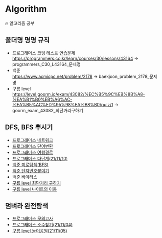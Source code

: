 # Algorithm
:fire: 알고리즘 공부

## 폴더명 명명 규칙
* 프로그래머스 코딩 테스트 연습문제  
https://programmers.co.kr/learn/courses/30/lessons/43164 -> programmers_C30_L43164_문제명
* 백준  
https://www.acmicpc.net/problem/2178 -> baekjoon_problem_2178_문제명
* 구름 level  
https://level.goorm.io/exam/43082/%EC%B5%9C%EB%8B%A8-%EA%B1%B0%EB%A6%AC-%EA%B5%AC%ED%95%98%EA%B8%B0/quiz/1 -> goorm_exam_43082_최단거리구하기

## DFS, BFS 뿌시기
* [프로그래머스 네트워크](https://github.com/ChoiSangIl/algorithm/tree/master/BFS%2CDFS/programmers_C30_L43162_networks)
* [프로그래머스 단어변환](https://github.com/ChoiSangIl/algorithm/tree/master/BFS%2CDFS/programmers_C30_L43163_words)
* [프로그래머스 여행경로](https://github.com/ChoiSangIl/algorithm/tree/master/BFS%2CDFS/programmers_C30_L43164_%EC%97%AC%ED%96%89%EA%B2%BD%EB%A1%9C)
* [프로그래머스 다단계(21/11/10)](https://github.com/ChoiSangIl/algorithm/tree/master/BFS%2CDFS/programmers_C30_L77486_%EB%8B%A4%EB%8B%A8%EA%B3%84%20%EC%B9%AB%EC%86%94%20%ED%8C%90%EB%A7%A4
)
* [백준 미로탐색(BFS)](https://github.com/ChoiSangIl/algorithm/tree/master/BFS%2CDFS/baekjoon_problem_2178_%EB%AF%B8%EB%A1%9C%ED%83%90%EC%83%89)
* [백준 단지번호붙이기](https://github.com/ChoiSangIl/algorithm/tree/master/BFS%2CDFS/baekjoon_problem_2667_%EB%8B%A8%EC%A7%80%EB%B2%88%ED%98%B8%EB%B6%99%EC%9D%B4%EA%B8%B0)
* [백준 바이러스](https://github.com/ChoiSangIl/algorithm/tree/master/BFS%2CDFS/baekjoon_problem_2606_%EB%B0%94%EC%9D%B4%EB%9F%AC%EC%8A%A4)
* [구름 level 최단거리 구하기](https://github.com/ChoiSangIl/algorithm/tree/master/BFS%2CDFS/goorm_exam_43082_%EC%B5%9C%EB%8B%A8%EA%B1%B0%EB%A6%AC%20%EA%B5%AC%ED%95%98%EA%B8%B0)
* [구름 level 나이트의 이동](https://github.com/ChoiSangIl/algorithm/tree/master/BFS%2CDFS/goorm_exam_43128_%EB%82%98%EC%9D%B4%ED%8A%B8%EC%9D%98%20%EC%9D%B4%EB%8F%99)

## 덤벼라 완전탐색
* [프로그래머스 모의고사](https://github.com/ChoiSangIl/algorithm/tree/master/%EC%99%84%EC%A0%84%ED%83%90%EC%83%89/programmers_C30_L42840_%EB%AA%A8%EC%9D%98%EA%B3%A0%EC%82%AC)
* [프로그래머스 소수찾기(21/11/04)](https://github.com/ChoiSangIl/algorithm/tree/master/%EC%99%84%EC%A0%84%ED%83%90%EC%83%89/programmers_C30_L42839_%EC%86%8C%EC%88%98%EC%B0%BE%EA%B8%B0)
* [구름 level 놀이공원(21/11/05)](https://github.com/ChoiSangIl/algorithm/tree/master/%EC%99%84%EC%A0%84%ED%83%90%EC%83%89/goorm_exam_88520_%EB%86%80%EC%9D%B4%EA%B3%B5%EC%9B%90)
